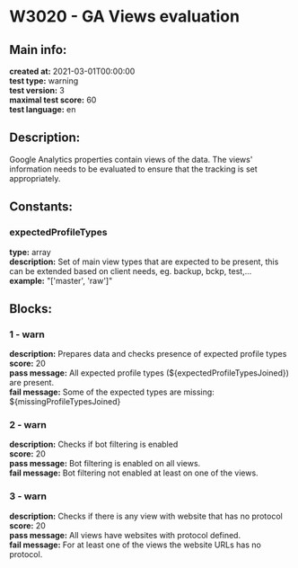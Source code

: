 # W3020 - GA Views evaluation  
## Main info:  
**created at:** 2021-03-01T00:00:00  
**test type:** warning  
**test version:** 3  
**maximal test score:** 60  
**test language:** en  
## Description:  
Google Analytics properties contain views of the data. The views' information needs to be evaluated to ensure that the tracking is set appropriately.  
## Constants:  
### expectedProfileTypes
**type:** array  
**description:** Set of main view types that are expected to be present, this can be extended based on client needs, eg. backup, bckp, test,...  
**example:** "['master', 'raw']"  
## Blocks:  
### 1 - warn
**description:** Prepares data and checks presence of expected profile types  
**score:** 20  
**pass message:** All expected profile types (${expectedProfileTypesJoined}) are present.  
**fail message:** Some of the expected types are missing: ${missingProfileTypesJoined}  
### 2 - warn
**description:** Checks if bot filtering is enabled  
**score:** 20  
**pass message:** Bot filtering is enabled on all views.  
**fail message:** Bot filtering not enabled at least on one of the views.  
### 3 - warn
**description:** Checks if there is any view with website that has no protocol  
**score:** 20  
**pass message:** All views have websites with protocol defined.  
**fail message:** For at least one of the views the website URLs has no protocol.  
